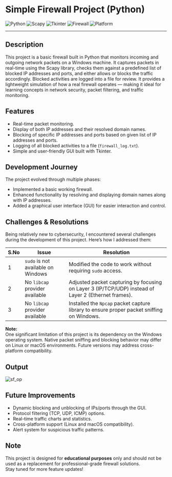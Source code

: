 # Simple Firewall Project (Python)

![Python](https://img.shields.io/badge/Python-3.13%2B-blue.svg)
![Scapy](https://img.shields.io/badge/Scapy-Library-yellowgreen.svg)
![Tkinter](https://img.shields.io/badge/Tkinter-GUI-lightblue.svg)
![Firewall](https://img.shields.io/badge/Firewall-Simulation-red.svg)
![Platform](https://img.shields.io/badge/Platform-Windows-important.svg)

---

## Description
This project is a basic firewall built in Python that monitors incoming and outgoing network packets on a Windows machine. It captures packets in real-time using the Scapy library, checks them against a predefined list of blocked IP addresses and ports, and either allows or blocks the traffic accordingly. Blocked activities are logged into a file for review. It provides a lightweight simulation of how a real firewall operates — making it ideal for learning concepts in network security, packet filtering, and traffic monitoring.

## Features
- Real-time packet monitoring.
- Display of both IP addresses and their resolved domain names.
- Blocking of specific IP addresses and ports based on given list of IP addresses and ports.
- Logging of all blocked activities to a file (`firewall_log.txt`).
- Simple and user-friendly GUI built with Tkinter.

## Development Journey
The project evolved through multiple phases:
- Implemented a basic working firewall.
- Enhanced functionality by resolving and displaying domain names along with IP addresses.
- Added a graphical user interface (GUI) for easier interaction and control.

## Challenges & Resolutions
Being relatively new to cybersecurity, I encountered several challenges during the development of this project. Here’s how I addressed them:

| S.No | Issue | Resolution |
|------|-------|------------|
| 1 | `sudo` is not available on Windows | Modified the code to work without requiring `sudo` access. |
| 2 | No `libcap` provider available | Adjusted packet capturing by focusing on Layer 3 (IP/TCP/UDP) instead of Layer 2 (Ethernet frames). |
| 3 | No `libcap` provider available | Installed the `Npcap` packet capture library to ensure proper packet sniffing on Windows. |

**Note:**  
One significant limitation of this project is its dependency on the Windows operating system. Native packet sniffing and blocking behavior may differ on Linux or macOS environments. Future versions may address cross-platform compatibility.

## Output
![sf_op](https://github.com/user-attachments/assets/6971f086-4b05-4782-8f02-a1b795379a29)

## Future Improvements
- Dynamic blocking and unblocking of IPs/ports through the GUI.
- Protocol filtering (TCP, UDP, ICMP) options.
- Real-time traffic charts and statistics.
- Cross-platform support (Linux and macOS compatibility).
- Alert system for suspicious traffic patterns.

## Note
This project is designed for **educational purposes** only and should not be used as a replacement for professional-grade firewall solutions.  
Stay tuned for more feature updates!
